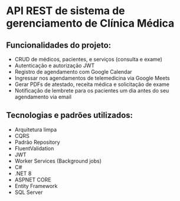 # API REST de sistema de gerenciamento de Clínica Médica

## Funcionalidades do projeto: 
- CRUD de médicos, pacientes, e serviços (consulta e exame) 
- Autenticação e autorização JWT 
- Registro de agendamento com Google Calendar
- Ingressar nos agendamentos de telemedicina via Google Meets
- Gerar PDFs de atestado, receita médica e solicitação de exame 
- Notificação de lembrete para os pacientes um dia antes do seu agendamento via email 

## Tecnologias e padrões utilizados: 
- Arquitetura limpa 
- CQRS 
- Padrão Repository 
- FluentValidation
- JWT 
- Worker Services (Background jobs) 
- C# 
- .NET 8 
- ASPNET CORE 
- Entity Framework 
- SQL Server 
